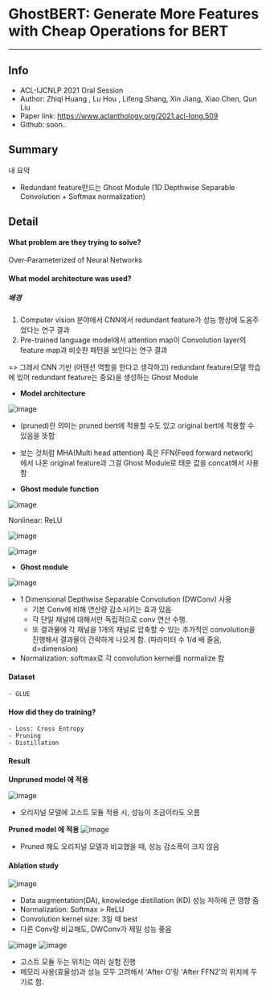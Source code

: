 # GhostBERT: Generate More Features with Cheap Operations for BERT

***

## Info
- ACL-IJCNLP 2021 Oral Session
- Author: Zhiqi Huang , Lu Hou , Lifeng Shang, Xin Jiang, Xiao Chen, Qun Liu
- Paper link: https://www.aclanthology.org/2021.acl-long.509
- Github: soon..

## Summary
내 요약
- Redundant feature만드는 Ghost Module (1D Depthwise Separable Convolution + Softmax normalization)

## Detail

#### What problem are they trying to solve?
Over-Parameterized of Neural Networks


#### What model architecture was used?

#####  배경

1. Computer vision 분야에서 CNN에서 redundant feature가 성능 향상에 도움주었다는 연구 결과
2. Pre-trained language model에서 attention map이 Convolution layer의 feature map과 비슷한 패턴을 보인다는 연구 결과

=> 그래서 CNN 기반 (어텐션 역할을 한다고 생각하고) redundant feature(모델 학습에 있어 redundant feature는 중요)을 생성하는 Ghost Module

- **Model architecture**

![image](https://user-images.githubusercontent.com/56949426/129709418-ed6ac927-d593-4e8f-ba0f-9cb2069790ec.png)


- (pruned)란 의미는 pruned bert에 적용할 수도 있고 original bert에 적용할 수 있음을 뜻함
- 보는 것처럼 MHA(Multi head attention) 혹은 FFN(Feed forward network) 에서 나온 original feature과 그걸 Ghost Module로 태운 값을 concat해서 사용함


- **Ghost module function**

![image](https://user-images.githubusercontent.com/56949426/129709590-b942b68b-c904-46e4-8443-ca7126689957.png)

Nonlinear: ReLU 

![image](https://user-images.githubusercontent.com/56949426/129709783-f0edfbe9-1b99-49bb-b5c8-2f8043d4d3f4.png)

![image](https://user-images.githubusercontent.com/56949426/129709813-c394ef11-cfde-44bf-bac2-1918452b5d1c.png)


- **Ghost module**

![image](https://user-images.githubusercontent.com/56949426/129710071-f58f4031-c224-4ddb-8c37-541255e70fbb.png)


- 1 Dimensional Depthwise Separable Convolution (DWConv) 사용
	- 기본 Conv에 비해 연산량 감소시키는 효과 있음
	- 각 단일 채널에 대해서만 독립적으로 conv 연산 수행.
	- 또 결과물에 각 채널을 1개의 채널로 압축할 수 있는 추가적인 convolution을 진행해서 결과물이 간략하게 나오게 함. (파라미터 수 1/d 배 줄음, d=dimension)
- Normalization: softmax로 각 convolution kernel를 normalize 함

#### Dataset
	- GLUE

#### How did they do training?
	- Loss: Cross Entropy
	- Pruning
	- Distillation

#### Result
**Unpruned model 에 적용**

![image](https://user-images.githubusercontent.com/56949426/129710660-3c8f3c20-6766-41ba-9eac-1a2519789db7.png)


- 오리지널 모델에 고스트 모듈 적용 시, 성능이 조금이라도 오름



**Pruned model 에 적용**
![image](https://user-images.githubusercontent.com/56949426/129711016-f10d9d53-b96e-4500-a172-eec0804152ec.png)

- Pruned 해도 오리지널 모델과 비교했을 때, 성능 감소폭이 크지 않음


#### Ablation study
![image](https://user-images.githubusercontent.com/56949426/129715428-0d45a34e-8afd-4d04-8ff9-b61e6d4beec1.png)

- Data augmentation(DA), knowledge distillation (KD) 성능 저하에 큰 영향 줌
- Normalization: Softmax > ReLU
- Convolution kernel size: 3일 때 best
- 다른 Conv랑 비교해도, DWConv가 제일 성능 좋음

![image](https://user-images.githubusercontent.com/56949426/129715703-18905ee9-a958-4152-86ea-863306a15f25.png)
![image](https://user-images.githubusercontent.com/56949426/129715735-d8869de7-771c-4c9b-8523-4e94747c210f.png)

- 고스트 모듈 두는 위치는 여러 실험 진행
- 메모리 사용(효율성)과 성능 모두 고려해서 ‘After O’랑 ‘After FFN2’의 위치에 두기로 함.
